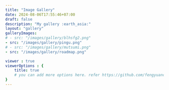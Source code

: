 ```yaml
---
title: "Image Gallery"
date: 2024-08-06T17:55:46+07:00
draft: false
description: "My gallery :earth_asia:"
layout: "gallery"
galleryImages:
# - src: "/images/gallery/blhsfg2.png"
- src: "/images/gallery/pingu.png"
# - src: "/images/gallery/mutsumi.png"
- src: "/images/gallery/roadmap.png"

viewer : true
viewerOptions : {
    title: true
    # you can add more options here. refer https://github.com/fengyuanchen/viewerjs?tab=readme-ov-file#options
}
---
```

